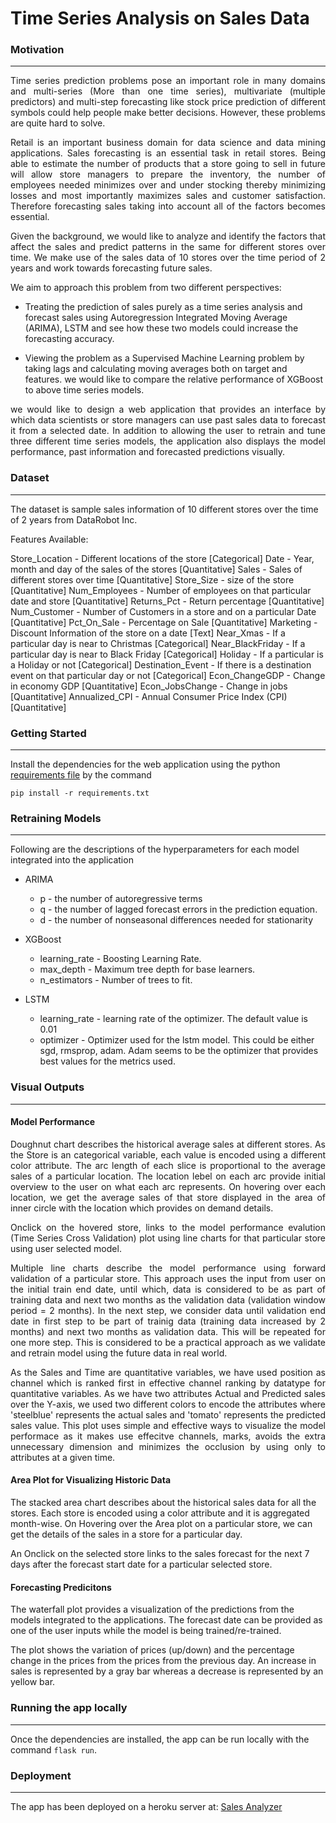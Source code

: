 # Time Series Analysis on Sales Data

### Motivation
---

<p align="justify"> Time series prediction problems pose an important role in many domains and multi-series (More than one time series), multivariate (multiple predictors) and multi-step forecasting like stock price prediction of different symbols could help people make better decisions. However, these problems are quite hard to solve. </p>

<p align="justify"> Retail is an important business domain for data science and data mining applications. Sales forecasting is an essential task in retail stores. Being able to estimate the number of products that a store going to sell in future will allow store managers to prepare the inventory, the number of employees needed minimizes over and under stocking thereby minimizing losses and most importantly maximizes sales and customer satisfaction. Therefore forecasting sales taking into account all of the factors becomes essential. </p>

<p align="justify"> Given the background, we would like to analyze and identify the factors that affect the sales and predict patterns in the same for different stores over time. We make use of the sales data of 10 stores over the time period of 2 years and work towards forecasting future sales. </p>

We aim to approach this problem from two different perspectives:

- Treating the prediction of sales purely as a time series analysis and forecast sales using Autoregression Integrated Moving Average (ARIMA), LSTM and see how these two models could increase the forecasting accuracy.

- Viewing the problem as a Supervised Machine Learning problem by taking lags and calculating moving averages both on target and features. we would like to compare the relative performance of XGBoost to above time series models.


<p align="justify"> we would like to design a web application that provides an interface by which data scientists or store managers can use past sales data to forecast it from a selected date. In addition to allowing the user to retrain and tune three different time series models, the application also displays the model performance, past information and forecasted predictions visually. </p>


### Dataset
---
The dataset is sample sales information of 10 different stores over the time of 2 years from DataRobot Inc.

Features Available:

Store_Location 		- Different locations of the store [Categorical]
Date 				- Year, month and day of the sales of the stores [Quantitative]
Sales 				- Sales of different stores over time [Quantitative]
Store_Size 			- size of the store [Quantitative]
Num_Employees 		- Number of employees on that particular date and store [Quantitative]
Returns_Pct			- Return percentage [Quantitative]
Num_Customer		- Number of Customers in a store and on a particular Date [Quantitative]
Pct_On_Sale 		- Percentage on Sale [Quantitative]
Marketing			- Discount Information of the store on a date [Text]
Near_Xmas			- If a particular day is near to Christmas [Categorical]
Near_BlackFriday	- If a particular day is near to Black Friday [Categorical]
Holiday				- If a particular is a Holiday or not [Categorical]
Destination_Event	- If there is a destination event on that particular day or not [Categorical]
Econ_ChangeGDP		- Change in economy GDP [Quantitative]
Econ_JobsChange		- Change in jobs [Quantitative]
Annualized_CPI 		- Annual Consumer Price Index (CPI) [Quantitative]


### Getting Started
---
Install the dependencies for the web application using the python [requirements file](https://github.com/srjit/sales-time-series-analysis/blob/master/src/app/requirements.txt) by the command

```
pip install -r requirements.txt
```

### Retraining Models
---

Following are the descriptions of the hyperparameters for each model integrated into the application

- ARIMA

	* p - the number of autoregressive terms
	* q - the number of lagged forecast errors in the prediction equation.
	* d - the number of nonseasonal differences needed for stationarity
	
- XGBoost

	* learning_rate - Boosting Learning Rate. 
	* max_depth - Maximum tree depth for base learners.
    * n_estimators - Number of trees to fit.
  
- LSTM

	* learning_rate - learning rate of the optimizer. The default value is 0.01
	* optimizer - Optimizer used for the lstm model. This could be either sgd, rmsprop, adam. Adam seems to be the optimizer that provides best values for the metrics used.

### Visual Outputs
---

#### Model Performance

<p align="justify"> Doughnut chart describes the historical average sales at different stores. As the Store is an categorical variable, each value is encoded using a different color attribute. The arc length of each slice is proportional to the average sales of a particular location. The location lebel on each arc provide initial overview to the user on what each arc represents. On hovering over each location, we get the average sales of that store displayed in the area of inner circle with the location which provides on demand details. </p>

<p align="justify"> Onclick on the hovered store, links to the model performance evalution (Time Series Cross Validation) plot using line charts for that particular store using user selected model. </p>

<p align="justify"> Multiple line charts describe the model performance using forward validation of a particular store. This approach uses the input from user on the initial train end date, until which, data is considered to be as part of training data and next two months as the validation data (validation window period = 2 months). In the next step, we consider data until validation end date in first step to be part of trainig data (training data increased by 2 months) and next two months as validation data. This will be repeated for one more step. This is considered to be a practical approach as we validate and retrain model using the future data in real world. </p>

<p align="justify"> As the Sales and Time are quantitative variables, we have used position as channel which is ranked first in effective channel ranking by datatype for quantitative variables. As we have two attributes Actual and Predicted sales over the Y-axis, we used two different colors to encode the attributes where 'steelblue' represents the actual sales and 'tomato' represents the predicted sales value. This plot uses simple and effective ways to visualize the model performace as it makes use effecitve channels, marks, avoids the extra unnecessary dimension and minimizes the occlusion by using only to attributes at a given time. </p>

 
#### Area Plot for Visualizing Historic Data

The stacked area chart describes about the historical sales data for all the stores. Each store is encoded using a color attribute and it is aggregated month-wise. On Hovering over the Area plot on a particular store, we can get the details of the sales in a store for a particular day.
	
An Onclick on the selected store links to the sales forecast for the next 7 days after the forecast start date for a particular selected store.
	
#### Forecasting Predicitons

The waterfall plot provides a visualization of the predictions from the models integrated to the applications. The forecast date can be provided as one of the user inputs while the model is being trained/re-trained. 

The plot shows the variation of prices (up/down) and the percentage change in the prices from the prices from the previous day. An increase in sales is represented by a gray bar whereas a decrease is represented by an yellow bar.
 
### Running the app locally
---

Once the dependencies are installed, the app can be run locally with the command `flask run`. 

### Deployment
---

The app has been deployed on a heroku server at: [Sales Analyzer](https://sales-ts-forecast.herokuapp.com/)

